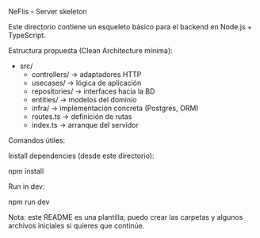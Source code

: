 NeFlis - Server skeleton

Este directorio contiene un esqueleto básico para el backend en Node.js + TypeScript.

Estructura propuesta (Clean Architecture mínima):

- src/
  - controllers/    -> adaptadores HTTP
  - usecases/       -> lógica de aplicación
  - repositories/   -> interfaces hacia la BD
  - entities/       -> modelos del dominio
  - infra/          -> implementación concreta (Postgres, ORM)
  - routes.ts       -> definición de rutas
  - index.ts        -> arranque del servidor

Comandos útiles:

Install dependencies (desde este directorio):

  npm install

Run in dev:

  npm run dev

Nota: este README es una plantilla; puedo crear las carpetas y algunos archivos iniciales si quieres que continúe.
